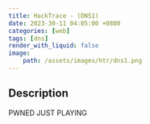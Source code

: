 ```yaml
---
title: HackTrace - (DNS1)
date: 2023-30-11 04:05:00 +0800
categories: [web]
tags: [dns]
render_with_liquid: false
image:
    path: /assets/images/htr/dns1.png
---
```

## Description

PWNED JUST PLAYING
